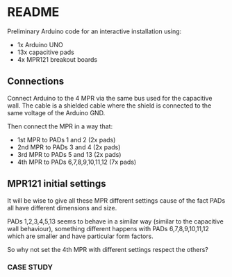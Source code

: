 ﻿# README

Preliminary Arduino code for an interactive installation using:

* 1x  Arduino UNO
* 13x capacitive pads
* 4x  MPR121 breakout boards

## Connections

Connect Arduino to the 4 MPR via the same bus used for the capacitive wall. The cable is a shielded cable where the shield is connected to the same voltage of the Arduino GND.

Then connect the MPR in a way that:

+ 1st MPR to PADs 1 and 2 (2x pads)
+ 2nd MPR to PADs 3 and 4 (2x pads)
+ 3rd MPR to PADs 5 and 13 (2x pads)
+ 4th MPR to PADs 6,7,8,9,10,11,12 (7x pads)

## MPR121 initial settings

It will be wise to give all these MPR different settings cause of the fact PADs all have different dimensions and size.

PADs 1,2,3,4,5,13 seems to behave in a similar way (similar to the capacitive wall behaviour), something different happens with PADs 6,7,8,9,10,11,12 which are smaller and have particular form factors.

So why not set the 4th MPR with different settings respect the others?

### CASE STUDY

